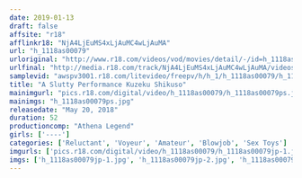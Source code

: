 ```yaml
---
date: 2019-01-13
draft: false
affsite: "r18"
afflinkr18: "NjA4LjEuMS4xLjAuMC4wLjAuMA"
url: "h_1118as00079"
urloriginal: "http://www.r18.com/videos/vod/movies/detail/-/id=h_1118as00079"
urlfinal: "http://media.r18.com/track/NjA4LjEuMS4xLjAuMC4wLjAuMA/videos/vod/movies/detail/-/id=h_1118as00079"
samplevid: "awspv3001.r18.com/litevideo/freepv/h/h_1/h_1118as00079/h_1118as00079_dmb_s.mp4"
title: "A Slutty Performance Kuzeku Shikuso"
mainimgurl: "pics.r18.com/digital/video/h_1118as00079/h_1118as00079ps.jpg"
mainimgs: "h_1118as00079ps.jpg"
releasedate: "May 20, 2018"
duration: 52
productioncomp: "Athena Legend"
girls: ['----']
categories: ['Reluctant', 'Voyeur', 'Amateur', 'Blowjob', 'Sex Toys']
imgurls: ['pics.r18.com/digital/video/h_1118as00079/h_1118as00079jp-1.jpg', 'pics.r18.com/digital/video/h_1118as00079/h_1118as00079jp-2.jpg', 'pics.r18.com/digital/video/h_1118as00079/h_1118as00079jp-3.jpg', 'pics.r18.com/digital/video/h_1118as00079/h_1118as00079jp-4.jpg', 'pics.r18.com/digital/video/h_1118as00079/h_1118as00079jp-5.jpg', 'pics.r18.com/digital/video/h_1118as00079/h_1118as00079jp-6.jpg', 'pics.r18.com/digital/video/h_1118as00079/h_1118as00079jp-7.jpg', 'pics.r18.com/digital/video/h_1118as00079/h_1118as00079jp-8.jpg', 'pics.r18.com/digital/video/h_1118as00079/h_1118as00079jp-9.jpg', 'pics.r18.com/digital/video/h_1118as00079/h_1118as00079jp-10.jpg', 'pics.r18.com/digital/video/h_1118as00079/h_1118as00079jp-11.jpg', 'pics.r18.com/digital/video/h_1118as00079/h_1118as00079jp-12.jpg', 'pics.r18.com/digital/video/h_1118as00079/h_1118as00079jp-13.jpg', 'pics.r18.com/digital/video/h_1118as00079/h_1118as00079jp-14.jpg', 'pics.r18.com/digital/video/h_1118as00079/h_1118as00079jp-15.jpg', 'pics.r18.com/digital/video/h_1118as00079/h_1118as00079jp-16.jpg', 'pics.r18.com/digital/video/h_1118as00079/h_1118as00079jp-17.jpg', 'pics.r18.com/digital/video/h_1118as00079/h_1118as00079jp-18.jpg', 'pics.r18.com/digital/video/h_1118as00079/h_1118as00079jp-19.jpg', 'pics.r18.com/digital/video/h_1118as00079/h_1118as00079jp-20.jpg']
imgs: ['h_1118as00079jp-1.jpg', 'h_1118as00079jp-2.jpg', 'h_1118as00079jp-3.jpg', 'h_1118as00079jp-4.jpg', 'h_1118as00079jp-5.jpg', 'h_1118as00079jp-6.jpg', 'h_1118as00079jp-7.jpg', 'h_1118as00079jp-8.jpg', 'h_1118as00079jp-9.jpg', 'h_1118as00079jp-10.jpg', 'h_1118as00079jp-11.jpg', 'h_1118as00079jp-12.jpg', 'h_1118as00079jp-13.jpg', 'h_1118as00079jp-14.jpg', 'h_1118as00079jp-15.jpg', 'h_1118as00079jp-16.jpg', 'h_1118as00079jp-17.jpg', 'h_1118as00079jp-18.jpg', 'h_1118as00079jp-19.jpg', 'h_1118as00079jp-20.jpg']
---
```

